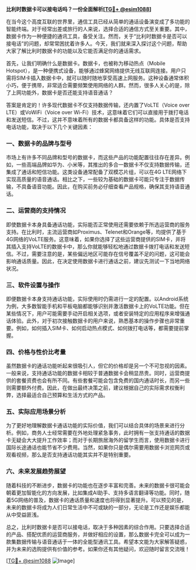 **比利时数据卡可以接电话吗？一份全面解析[[TG💪+ @esim1088](https://t.me/s/esim1088)]**

在当今这个高度互联的世界里，通信工具已经从简单的通话设备演变成了多功能的智能终端。对于经常出差或旅行的人来说，选择合适的通信方式至关重要。其中，数据卡作为一种便捷的通讯工具，备受关注。然而，关于“比利时数据卡是否可以接电话”的问题，却常常困扰着许多人。今天，我们就来深入探讨这个问题，帮助大家了解比利时数据卡的功能以及它能否满足你的通话需求。

首先，让我们明确什么是数据卡。数据卡，也被称为移动热点（Mobile Hotspot），是一种便携式设备，能够通过蜂窝网络提供无线互联网连接。用户只需将SIM卡插入数据卡中，就可以随时随地享受高速上网服务。这种设备通常体积小巧，便于携带，非常适合需要频繁使用网络的人群。然而，很多人关心的是，除了上网功能外，数据卡是否还能支持语音通话？

答案是肯定的！许多现代数据卡不仅支持数据传输，还内置了VoLTE（Voice over LTE）或VoWiFi（Voice over Wi-Fi）技术，这意味着它们可以直接用于拨打电话和发送短信。不过，这并不意味着所有的数据卡都具备这样的功能。具体是否支持电话功能，取决于以下几个关键因素：

### 一、数据卡的品牌与型号

市场上有许多不同品牌和型号的数据卡，而这些产品的功能配置往往存在差异。例如，一些高端品牌如华为、小米等，其推出的多合一数据卡不仅支持数据传输，还集成了通话和短信功能。这类设备通常配备了双模芯片组，可以在4G LTE网络下实现高质量的语音通话。相比之下，一些较为基础的数据卡可能只专注于数据传输，不具备语音功能。因此，在购买前务必仔细查看产品规格，确保其支持语音通话。

### 二、运营商的支持情况

即使数据卡本身具备通话功能，实际能否正常使用还需要依赖于所选运营商的服务支持。在比利时，主流运营商如Proximus、Telenet和Orange等，均提供了基于4G网络的VoLTE服务。这意味着，如果你选择了这些运营商提供的SIM卡，并将其插入支持VoLTE的数据卡中，那么你就能够轻松地通过数据卡拨打电话和发送短信。不过，需要注意的是，某些偏远地区可能存在信号覆盖不足的问题，这可能会影响通话质量。因此，在决定使用数据卡进行通话之前，建议先测试一下当地网络状况。

### 三、软件设置与操作

即便数据卡本身支持通话功能，实际使用时仍需进行一定的配置。以Android系统为例，大多数智能手机和平板电脑都能够识别并激活数据卡上的VoLTE功能。但在某些情况下，用户可能需要手动开启相关选项，或者安装特定的应用程序来增强通话体验。此外，对于初次接触数据卡的用户来说，熟悉基本的操作步骤也非常重要。例如，如何插入SIM卡、如何启动热点模式、如何拨打电话等，都需要提前掌握。

### 四、价格与性价比考量

虽然数据卡的通话功能听起来很吸引人，但它的价格却是另一个不可忽视的因素。一般来说，支持通话功能的数据卡相较于普通数据卡会稍显昂贵。同时，运营商提供的套餐资费也会有所不同。有些套餐可能会包含免费的国内通话时长，而另一些则需要额外付费。因此，在做出最终决策之前，建议根据自己的实际需求权衡利弊，选择最适合自己预算和生活方式的产品。

### 五、实际应用场景分析

为了更好地理解数据卡通话功能的实际价值，我们可以结合具体的场景来进行分析。例如，商务人士经常需要在外地处理紧急事务，此时拥有一张支持通话的数据卡无疑会大大提升工作效率；而对于长期旅居海外的留学生而言，使用数据卡进行国际长途通话也能节省不少费用。当然，如果你只是偶尔需要用数据卡浏览网页或观看视频，那么是否支持通话功能其实并不是特别重要。

### 六、未来发展趋势展望

随着科技的不断进步，数据卡的功能也在逐步丰富和完善。未来的数据卡很可能会朝着更加智能化的方向发展，比如集成AI助手、支持多语言翻译等功能。同时，随着5G网络的普及，数据卡的通话质量和速度也将得到显著提升。可以预见的是，未来的数据卡将成为人们日常生活中不可或缺的一部分，无论是工作还是娱乐都能从中受益匪浅。

总之，比利时数据卡是否可以接电话，取决于多种因素的综合作用。只要选择合适的产品、搭配优质的运营商服务，并做好相应的设置，那么数据卡完全可以成为一款集数据传输与语音通话于一体的全能型通讯工具。希望本文能为大家解答疑惑，并为未来的选购提供有价值的参考。如果你还有其他疑问，欢迎随时留言交流哦！

[[TG💪+ @esim1088](https://t.me/s/esim1088) ![Image](https://i.postimg.cc/4NQfJmqS/Snipaste-2025-05-13-00-14-12.png)]